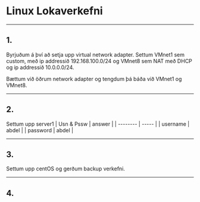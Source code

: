 # Linux Lokaverkefni
---
## 1.
Byrjuðum á því að setja upp virtual network adapter. Settum VMnet1 sem custom, með ip addressið 192.168.100.0/24 og VMnet8 sem NAT með DHCP og ip addressið 10.0.0.0/24.

Bættum við öðrum network adapter og tengdum þá báða við VMnet1 og VMnet8. 

---
## 2. 

Settum upp server1
| Usn & Pssw | answer |
| -------- | ----- |
| username | abdel |
| password | abdel |

---
## 3.

Settum upp centOS og gerðum backup verkefni.

---
## 4.





